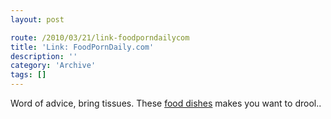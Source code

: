 ```yaml
---
layout: post

route: /2010/03/21/link-foodporndailycom
title: 'Link: FoodPornDaily.com'
description: ''
category: 'Archive'
tags: []
---
```


Word of advice, bring tissues. These
<a class="ph" target="_blank" rel="noopener noreferrer" href="http://foodporndaily.com">food
dishes</a> makes you want to drool..
